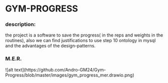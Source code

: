 <h1>
GYM-PROGRESS
</h1>

<h3>
description:
</h3>
<p>
the  project is a software to save the progress( in the reps and weights in the routines), also we can find justifications to use step 10 ontology in mysql and the advantages of the design-patterns.
</p>
<h3>
M.E.R.</h3>
![alt text](https://github.com/Andro-GM24/Gym-Progress/blob/master/images/gym_progress_mer.drawio.png)